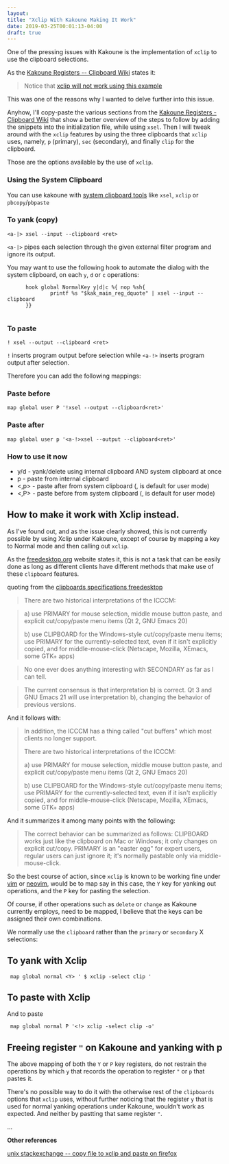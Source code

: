 ```yaml
---
layout: 
title: "Xclip With Kakoune Making It Work"
date: 2019-03-25T00:01:13-04:00
draft: true
---
```

 
One of the pressing issues with Kakoune is the implementation
of `xclip` to use the clipboard selections.

As the <a href="https://github.com/mawww/kakoune/wiki/Registers---Clipboard/" target="_blank">Kakoune Registers -- Clipboard Wiki</a> states it: 

>Notice that <a href="https://github.com/mawww/kakoune/issues/2325" target="_blank">xclip will not work using this example</a>

This was one of the reasons why I wanted to delve further into this issue.

Anyhow, I'll copy-paste the various sections from the <a href="https://github.com/mawww/kakoune/wiki/Registers---Clipboard/" target="_blank">Kakoune Registers - Clipboard Wiki</a> that show a better overview of the steps to follow by adding the snippets into the initialization file, while using `xsel`. Then I will tweak around with the `xclip` features by using the three clipboards that `xclip` uses, namely, `p` (primary), `sec` (secondary), and finally `clip` for the clipboard.

Those are the options available by the use of `xclip`.

### Using the System Clipboard
You can use kakoune with [system clipboard tools](https://wiki.archlinux.org/index.php/Clipboard) like `xsel`, `xclip` or `pbcopy`/`pbpaste` 

### To yank (copy)
`<a-|> xsel --input --clipboard <ret>`

`<a-|>` pipes each selection through the given external filter program and ignore its output.

You may want to use the following hook to automate the dialog with the system clipboard, on each `y`, `d` or `c` operations:

```
      hook global NormalKey y|d|c %{ nop %sh{
              printf %s "$kak_main_reg_dquote" | xsel --input --clipboard
      }}
      
```

### To paste

`! xsel --output --clipboard <ret>`

`!` inserts program output before selection while `<a-!>` inserts program output after selection.

Therefore you can add the following mappings:

### Paste before
`map global user P '!xsel --output --clipboard<ret>'`

### Paste after
`map global user p '<a-!>xsel --output --clipboard<ret>'`

### How to use it now
* y/d - yank/delete using internal clipboard AND system clipboard at once
* p   - paste from internal clipboard
* <,p> - paste after from system clipboard (, is default for user mode)
* <,P> - paste before from system clipboard (, is default for user mode)

## How to make it work with Xclip instead.

As I've found out, and as the issue clearly showed, this is not
currently possible by using Xclip under Kakoune, except of course by mapping
a key to Normal mode and then calling out `xclip`.

As the [freedesktop.org](https://specifications.freedesktop.org/clipboards-spec/clipboards-latest.txt)  website states it, this is not a task
that can be easily done as long as different clients have different methods that make use of these `clipboard` features. 

quoting from the [clipboards specifications freedesktop](https://specifications.freedesktop.org/clipboards-spec/clipboards-latest.txt)

>There are two historical interpretations of the ICCCM:

> a) use PRIMARY for mouse selection, middle mouse button paste, and
>    explicit cut/copy/paste menu items (Qt 2, GNU Emacs 20)
>
> b) use CLIPBOARD for the Windows-style cut/copy/paste menu items;
>    use PRIMARY for the currently-selected text, even if it isn't
>    explicitly copied, and for middle-mouse-click (Netscape, Mozilla,
>    XEmacs, some GTK+ apps)

>No one ever does anything interesting with SECONDARY as far as I can
>tell.

>The current consensus is that interpretation b) is correct. Qt 3 and
>GNU Emacs 21 will use interpretation b), changing the behavior of
>previous versions.

And it follows with:

>In addition, the ICCCM has a thing called "cut buffers" which most
>clients no longer support.
>
>There are two historical interpretations of the ICCCM:
>
> a) use PRIMARY for mouse selection, middle mouse button paste, and
>    explicit cut/copy/paste menu items (Qt 2, GNU Emacs 20)
>
> b) use CLIPBOARD for the Windows-style cut/copy/paste menu items;
>    use PRIMARY for the currently-selected text, even if it isn't
>    explicitly copied, and for middle-mouse-click (Netscape, Mozilla,
>    XEmacs, some GTK+ apps)

And it summarizes it among many points with the following:


>The correct behavior can be summarized as follows: CLIPBOARD works
>just like the clipboard on Mac or Windows; it only changes on explicit
>cut/copy. PRIMARY is an "easter egg" for expert users, regular users
>can just ignore it; it's normally pastable only via
>middle-mouse-click.

So the best course of action, since `xclip` is known to be
working fine under [vim](https://vim.org) or
[neovim](https://neovim.org), would be to map say in this
case, the `Y` key for yanking out operations, and the `P` key
for pasting the selection.

Of course, if other operations such as `delete` or `change`
as Kakoune currently employs, need to be mapped, I believe
that the keys can be assigned their own combinations.

We normally use the `clipboard` rather than the `primary` or
`secondary` X selections:

## To yank with Xclip

     map global normal <Y> ' $ xclip -select clip '

## To paste with Xclip

And to paste

     map global normal P '<!> xclip -select clip -o'


## Freeing register `"` on Kakoune and yanking with p

The above mapping of both the `Y` or `P` key registers,
do not restrain the operations by which `y` that records the
operation to register `"`  or `p` that pastes it.

There's no possible way to do it with the otherwise rest of
the `clipboards` options that `xclip` uses, without further
noticing that the register `y` that is used for normal
yanking operations under Kakoune, wouldn't work as expected.
And neither by pastting that same register `"`.

...

**Other references**

<a href="https://unix.stackexchange.com/questions/22494/copy-file-to-xclip-and-paste-to-firefox" target="_blanK">unix stackexchange -- copy file to xclip and paste on firefox</a>
